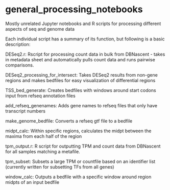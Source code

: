 # general_processing_notebooks
Mostly unrelated Jupyter notebooks and R scripts for processing different aspects of seq and genome data

Each individual script has a summary of its function, but following is a basic description:

DESeq2.r:
Rscript for processing count data in bulk from DBNascent - takes in metadata sheet and automatically pulls count data and runs pairwise comparisons.

DESeq2_processing_for_intersect:
Takes DESeq2 results from non-gene regions and makes bedfiles for easy visualization of differential regions

TSS_bed_generate:
Creates bedfiles with windows around start codons input from refseq annotation files

add_refseq_genenames:
Adds gene names to refseq files that only have transcript numbers

make_genome_bedfile:
Converts a refseq gtf file to a bedfile

midpt_calc:
Within specific regions, calculates the midpt between the maxima from each half of the region

tpm_output.r:
R script for outputting TPM and count data from DBNascent for all samples matching a metafile.

tpm_subset:
Subsets a large TPM or countfile based on an identifier list (currently written for subsetting TFs from all genes)

window_calc:
Outputs a bedfile with a specific window around region midpts of an input bedfile
